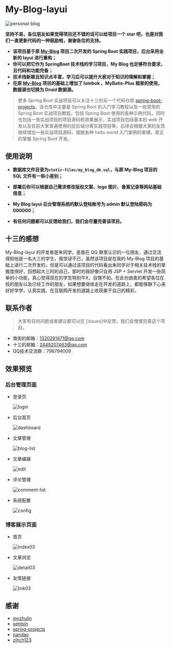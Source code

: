 # My-Blog-layui

![personal-blog](static-files/personal-blog.png)

**坚持不易，各位朋友如果觉得项目还不错的话可以给项目一个 star 吧，也是对我们一直更新代码的一种鼓励啦，谢谢各位的支持。**

- **该项目基于原 [My-Blog](https://github.com/ZHENFENG13/My-Blog) 项目二次开发的 Spring Boot 实践项目，后台采用全新的 layui 进行重构；**
- **你可以把它作为 SpringBoot 技术栈的学习项目，My Blog 也足够符合要求，且代码和功能完备；**
- **技术栈新颖且知识点丰富，学习后可以提升大家对于知识的理解和掌握；**
- **在原 [My-Blog](https://github.com/ZHENFENG13/My-Blog) 项目的基础上增加了 lombok 、MyBatis-Plus 框架的使用，数据源也切换为 Druid 数据源。**

> 更多 Spring Boot 实战项目可以关注十三的另一个代码仓库 [spring-boot-projects](https://github.com/ZHENFENG13/spring-boot-projects)，该仓库中主要是 Spring Boot 的入门学习教程以及一些常用的 Spring Boot 实战项目教程，包括 Spring Boot 使用的各种示例代码，同时也包括一些实战项目的项目源码和效果展示，实战项目包括基本的 web 开发以及目前大家普遍使用的前后端分离实践项目等，后续会根据大家的反馈继续增加一些实战项目源码，摆脱各种 hello world 入门案例的束缚，真正的掌握 Spring Boot 开发。

## 使用说明

- **数据库文件目录为```static-files/my_blog_db.sql```，与原 My-Blog 项目的 SQL 文件有一些小差别；**

- **部署后你可以根据自己需求修改版权文案、logo 图片、备案记录等网站基础信息；**

- **My Blog layui 后台管理系统的默认登陆账号为 admin 默认登陆密码为 000000；**

- **有任何问题都可以反馈给我们，我们会尽量完善该项目。**

## 十三的感想

My-Blog-layui 的开发者是朱同学，是我在 QQ 群里认识的一位朋友，通过交流得知他是一名大三的学生，我惊讶不已，虽然该项目是在我的 My-Blog 项目的基础上进行二次开发的，但是可以通过该项目的代码看出朱同学对于相关技术栈的掌握度很好，回想起大三时的自己，那时的我好像只会用 JSP + Servlet 开发一些简单的小功能，真心觉得现在的学生特别牛X，自愧不如。在此也由衷的希望各位在校的朋友以及已经工作的朋友，如果想要继续走在开发的道路上，都能够静下心来好好学学，认真实践，在互联网开发的道路上收获属于自己的精彩。

## 联系作者

> 大家有任何问题或者建议都可以在 [issues]中反馈，我们会慢慢完善这个项目。

- 南街的邮箱：1320291471@qq.com
- 十三的邮箱：2449207463@qq.com
- QQ技术交流群：796794009


## 效果预览

### 后台管理页面

- 登录页

	![login](static-files/login.png)

- 后台首页

	![dashboard](static-files/dashboard.png)

- 文章管理

	![blog-list](static-files/blog-list.png)

- 文章编辑

	![edit](static-files/edit.png)

- 评论管理

	![comment-list](static-files/comment-list.png)

- 系统配置

	![config](static-files/config.png)

### 博客展示页面

- 首页

  ![index03](static-files/index03.png)

- 文章浏览

  ![detail03](static-files/detail03.png)

- 友情链接

  ![link03](static-files/link03.png)
  
## 感谢

- [myzhulin](https://github.com/myzhulin)
- [sentsin](https://github.com/sentsin/layui)
- [spring-projects](https://github.com/spring-projects/spring-boot)
- [pandao](https://github.com/pandao/editor.md)
- [zjhch123](https://github.com/zjhch123/solo-skin-amaze)
